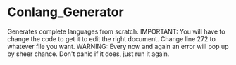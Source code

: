 # Conlang_Generator
Generates complete languages from scratch.
IMPORTANT:
You will have to change the code to get it to edit the right document. Change line 272 to whatever file you want.
WARNING:
Every now and again an error will pop up by sheer chance. Don't panic if it does, just run it again.
